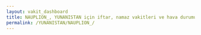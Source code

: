 ```yaml
---
layout: vakit_dashboard
title: NAUPLION_, YUNANISTAN için iftar, namaz vakitleri ve hava durumu - ilçe/eyalet seç
permalink: /YUNANISTAN/NAUPLION_/
---
```


<script type="text/javascript">
  var GLOBAL_COUNTRY = 'YUNANISTAN';
  var GLOBAL_CITY = 'NAUPLION_';
  var GLOBAL_STATE = '';
  var lat = 72;
  var lon = 21;
</script>
